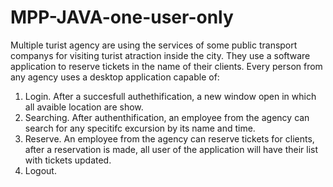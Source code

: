 # MPP-JAVA-one-user-only

Multiple turist agency are using the services of some public transport companys for visiting turist atraction inside the city.
They use a software application to reserve tickets in the name of their clients. Every person from any agency uses a desktop application capable of:

1. Login. After a succesfull authethification, a new window open in which all avaible location are show.
2. Searching. After authenthification, an employee from the agency can search for any specitifc excursion by its name and time.
3. Reserve. An employee from the agency can reserve tickets for clients, after a reservation is made, all user of the application will have their list with tickets updated.
4. Logout.

